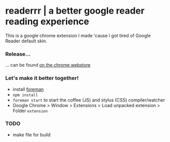 # readerrr | a better google reader reading experience
This is a google chrome extension I made 'cause I got tired of Google Reader default skin.

### Release&hellip;
&hellip; can be found [on the chrome webstore](https://chrome.google.com/webstore/detail/readerrr/dljhagpflpblckhpalcondhfnekglcgl)

### Let's make it better together!
- install [foreman](https://github.com/ddollar/foreman)
- `npm install`
- `foreman start` to start the coffee (JS) and stylus (CSS) compiler/watcher
- Google Chrome > Window > Extensions > Load unpacked extension > Folder `extension`

### TODO
- make file for build
